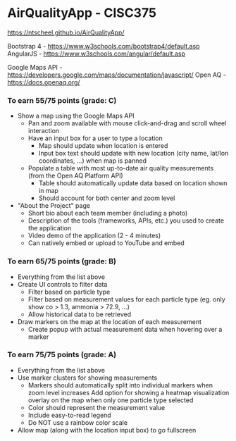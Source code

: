 # AirQualityApp - CISC375

https://ntscheel.github.io/AirQualityApp/

Bootstrap 4 - https://www.w3schools.com/bootstrap4/default.asp
AngularJS - https://www.w3schools.com/angular/default.asp

Google Maps API - https://developers.google.com/maps/documentation/javascript/
Open AQ - https://docs.openaq.org/

### To earn 55/75 points (grade: C)
- Show a map using the Google Maps API
  - Pan and zoom available with mouse click-and-drag and scroll wheel interaction 
  - Have an input box for a user to type a location
    - Map should update when location is entered
    - Input box text should update with new location (city name, lat/lon coordinates, ...) when map is panned
  - Populate a table with most up-to-date air quality measurements (from the Open AQ Platform API)
    - Table should automatically update data based on location shown in map
    - Should account for both center and zoom level
- "About the Project" page
  - Short bio about each team member (including a photo)
  - Description of the tools (frameworks, APIs, etc.) you used to create the application
  - Video demo of the application (2 - 4 minutes)
  - Can natively embed or upload to YouTube and embed
### To earn 65/75 points (grade: B)
- Everything from the list above
- Create UI controls to filter data
    - Filter based on particle type
    - Filter based on measurement values for each particle type (eg. only show co > 1.3, ammonia > 72.9, ...)
    - Allow historical data to be retrieved
- Draw markers on the map at the location of each measurement
    - Create popup with actual measurement data when hovering over a marker
### To earn 75/75 points (grade: A)
- Everything from the list above
- Use marker clusters for showing measurements
    - Markers should automatically split into individual markers when zoom level increases
Add option for showing a heatmap visualization overlay on the map when only one particle type selected
    - Color should represent the measurement value
    - Include easy-to-read legend
    - Do NOT use a rainbow color scale
- Allow map (along with the location input box) to go fullscreen